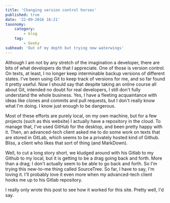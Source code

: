 ```yaml
---
title: 'Changing version control horses'
published: true
date: '22-09-2016 16:21'
taxonomy:
    category:
        - blog
    tag:
        - Geeky
subhead: 'Out of my depth but trying new waterwings'
---
```


Although I am not by any stretch of the imagination a developer, there are bits of what developers do that I appreciate. One of those is version control. On texts, at least, I no longer keep interminable backup versions of different states. I've been using Git to keep track of versions for me, and so far found it pretty useful. Now I should say that despite taking an online course all about Git, intended no doubt for real developers, I still don't fully understand the whole business. Yes, I have a fleeting acquaintance with ideas like clones and commits and pull requests, but I don't really know what I'm doing. I know just enough to be dangerous.

Most of these efforts are purely local, on my own machine, but for a few projects (such as this website) I actually have a repository in the cloud. To manage that, I've used GitHub for the desktop, and been pretty happy with it. Then, an advanced-tech client asked me to do some work on texts that are stored in GitLab, which seems to be a privately hosted kind of Github. Bliss, a client who likes that sort of thing (and MarkDown).

Well, to cut a long story short, we kludged around with his Gitlab to my Github to my local, but it is getting to be a drag going back and forth. More than a drag; I don't actually seem to be able to go back and forth. So I'm trying this new-to-me thing called SourceTree. So far, I have to say, I'm loving it. I'll probably love it even more when my advanced-tech client hooks me up to his Gitlab repository.

I really only wrote this post to see how it worked for this site. Pretty well, I'd say.
